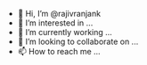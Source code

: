 - 👋 Hi, I’m @rajivranjank
- 👀 I’m interested in ...
- 🌱 I’m currently working ...
- 💞️ I’m looking to collaborate on ...
- 📫 How to reach me ...

<!---
rajivranjank/rajivranjank is a ✨ special ✨ repository because its `README.md` (this file) appears on your GitHub profile.
You can click the Preview link to take a look at your changes.
--->
